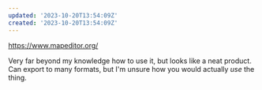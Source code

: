 ```yaml
---
updated: '2023-10-20T13:54:09Z'
created: '2023-10-20T13:54:09Z'
---
```

https://www.mapeditor.org/

Very far beyond my knowledge how to use it, but looks like a neat product. Can export to many formats, but I'm unsure how you would actually _use_ the thing.